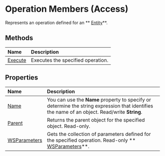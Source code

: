 
# Operation Members (Access)
Represents an operation defined for an  ** [Entity](fbce3ef6-bca4-92c6-c191-fd89ad33e888.md)**.

## Methods



|**Name**|**Description**|
|:-----|:-----|
| [Execute](d8663d82-609f-3b6f-8d42-6f9aab7fff7c.md)|Executes the specified operation.|

## Properties



|**Name**|**Description**|
|:-----|:-----|
| [Name](e063d3d1-35dc-87eb-8c87-2ed21228f8e2.md)|You can use the  **Name** property to specify or determine the string expression that identifies the name of an object. Read/write **String**.|
| [Parent](222011e8-fb6d-6303-a972-e362908fc537.md)|Returns the parent object for the specified object. Read-only.|
| [WSParameters](aa8a8164-d13f-a5c5-5f19-2aea0d76069d.md)|Gets the collection of parameters defined for the specified operation. Read-only  ** [WSParameters](2305995f-d54c-417d-59c5-98eabe7f7bae.md)**.|
